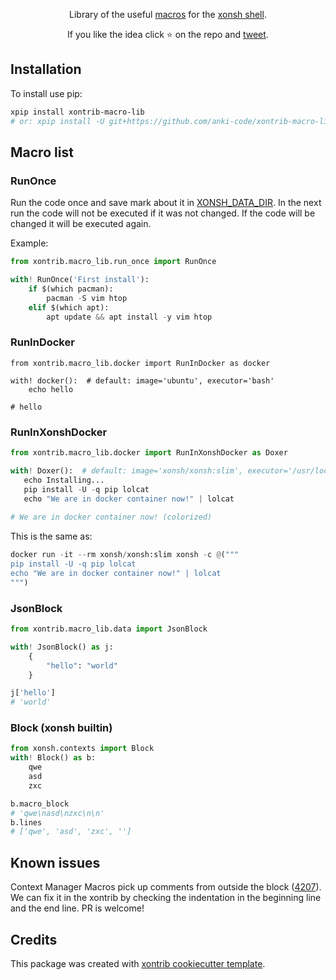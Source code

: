 <p align="center">
Library of the useful <a href="https://xon.sh/tutorial_macros.html">macros</a> for the <a href="https://xon.sh/">xonsh shell</a>.
</p>

<p align="center">  
If you like the idea click ⭐ on the repo and <a href="https://twitter.com/intent/tweet?text=Nice%20xontrib%20for%20the%20xonsh%20shell!&url=https://github.com/anki-code/xontrib-macro-lib" target="_blank">tweet</a>.
</p>


## Installation

To install use pip:

```bash
xpip install xontrib-macro-lib
# or: xpip install -U git+https://github.com/anki-code/xontrib-macro-lib
```

## Macro list

### RunOnce

Run the code once and save mark about it in [XONSH_DATA_DIR](https://xon.sh/envvars.html#xonsh-data-dir). 
In the next run the code will not be executed if it was not changed. If the code will be changed it will be executed again.

Example:
```python
from xontrib.macro_lib.run_once import RunOnce

with! RunOnce('First install'):
    if $(which pacman):
        pacman -S vim htop
    elif $(which apt):
        apt update && apt install -y vim htop
```

### RunInDocker

```xsh
from xontrib.macro_lib.docker import RunInDocker as docker

with! docker():  # default: image='ubuntu', executor='bash'
    echo hello

# hello
```

### RunInXonshDocker

```python
from xontrib.macro_lib.docker import RunInXonshDocker as Doxer

with! Doxer():  # default: image='xonsh/xonsh:slim', executor='/usr/local/bin/xonsh'
   echo Installing...
   pip install -U -q pip lolcat
   echo "We are in docker container now!" | lolcat
   
# We are in docker container now! (colorized)
```

This is the same as:
```python
docker run -it --rm xonsh/xonsh:slim xonsh -c @("""
pip install -U -q pip lolcat
echo "We are in docker container now!" | lolcat
""")
```

### JsonBlock

```python
from xontrib.macro_lib.data import JsonBlock

with! JsonBlock() as j:
    {
        "hello": "world"
    }

j['hello']
# 'world'
```

### Block (xonsh builtin)
```python
from xonsh.contexts import Block
with! Block() as b:
    qwe
    asd
    zxc

b.macro_block
# 'qwe\nasd\nzxc\n\n'
b.lines
# ['qwe', 'asd', 'zxc', '']
```

## Known issues

Context Manager Macros pick up comments from outside the block ([4207](https://github.com/xonsh/xonsh/issues/4207)). We can fix it in the xontrib by checking the indentation in the beginning line and the end line. PR is welcome!

## Credits

This package was created with [xontrib cookiecutter template](https://github.com/xonsh/xontrib-cookiecutter).
